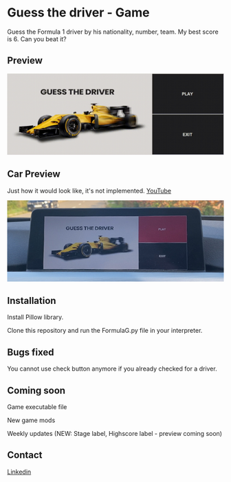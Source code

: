 # Guess the driver - Game
Guess the Formula 1 driver by his nationality, number, team.
My best score is 6. Can you beat it?

## Preview
![](https://github.com/AndreiNegrean/formulagame/blob/master/Game_Preview.gif)

## Car Preview
Just how it would look like, it's not implemented.
[YouTube](https://www.youtube.com/watch?v=-v450K78B-M)

![](https://github.com/AndreiNegrean/formulagame/blob/master/Car_Preview.jpg)

## Installation
Install Pillow library.

Clone this repository and run the FormulaG.py file in your interpreter.

## Bugs fixed
You cannot use check button anymore if you already checked for a driver.

## Coming soon
Game executable file

New game mods

Weekly updates (NEW: Stage label, Highscore label - preview coming soon)

## Contact
[Linkedin](https://www.linkedin.com/in/andrei-negrean/)
